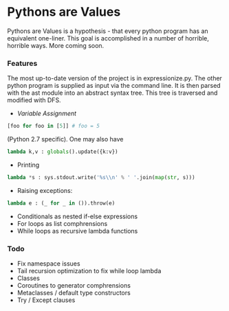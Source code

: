 # Pythons are Values

Pythons are Values is a hypothesis - that every python program has an equivalent one-liner. This goal is accomplished in a number of horrible, horrible ways. More coming soon.

### Features

The most up-to-date version of the project is in expressionize.py. The other python program is supplied as input via the command line. It is then parsed with the ast module into an abstract syntax tree. This tree is traversed and modified with DFS.

- *Variable Assignment*
```python
[foo for foo in [5]] # foo = 5
```
(Python 2.7 specific). One may also have
```python
lambda k,v : globals().update({k:v})
```
- Printing
```python
lambda *s : sys.stdout.write('%s\\n' % ' '.join(map(str, s)))
```
- Raising exceptions:
```python
lambda e : (_ for _ in ()).throw(e)
```
- Conditionals as nested if-else expressions
- For loops as list comphrensions
- While loops as recursive lambda functions

### Todo
- Fix namespace issues
- Tail recursion optimization to fix while loop lambda
- Classes
- Coroutines to generator comphrensions
- Metaclasses / default type constructors
- Try / Except clauses
